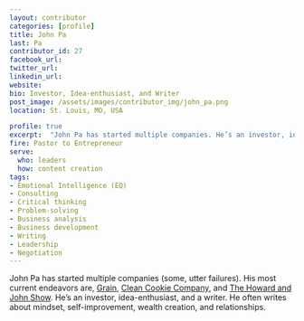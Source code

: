 ```yaml
---
layout: contributor
categories: [profile]
title: John Pa
last: Pa
contributor_id: 27
facebook_url: 
twitter_url: 
linkedin_url: 
website: 
bio: Investor, Idea-enthusiast, and Writer
post_image: /assets/images/contributor_img/john_pa.png
location: St. Louis, MO, USA

profile: true
excerpt:  "John Pa has started multiple companies. He’s an investor, idea-enthusiast, and a writer. Career Path: Pastor to Entrepreneur"
fire: Pastor to Entrepreneur
serve:
  who: leaders
  how: content creation
tags:
- Emotional Intelligence (EQ)
- Consulting
- Critical thinking
- Problem-solving
- Business analysis
- Business development
- Writing
- Leadership 
- Negotiation
---
```

John Pa has started multiple companies (some, utter failures). His most current endeavors are, [Grain](http://grainforall.com/), [Clean Cookie Company](//cleancookieco.com/), and [The Howard and John Show](//howardandjohn.com/). He’s an investor, idea-enthusiast, and a writer. He often writes about mindset, self-improvement, wealth creation, and relationships.